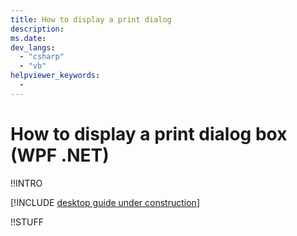```yaml
---
title: How to display a print dialog
description: 
ms.date: 
dev_langs: 
  - "csharp"
  - "vb"
helpviewer_keywords: 
  - 
---
```


# How to display a print dialog box (WPF .NET)

<!--

Source material for this article:
- https://docs.microsoft.com/en-us/dotnet/desktop/wpf/advanced/how-to-invoke-a-print-dialog?view=netframeworkdesktop-4.8

Notes:
- None

-->

!!INTRO

[!INCLUDE [desktop guide under construction](../../includes/desktop-guide-preview-note.md)]

!!STUFF
